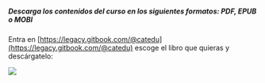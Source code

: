 ##### Descarga los contenidos del curso en los siguientes formatos: PDF, EPUB o MOBI

Entra en [https://legacy.gitbook.com/@catedu](https://legacy.gitbook.com/@catedu) escoge el libro que quieras y descárgatelo:

![](https://catedu.gitbooks.io/faq-aularagon/content/assets/descargacursos.png)
